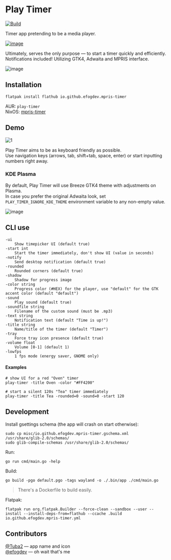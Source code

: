 # Play Timer 
[![Build](https://github.com/efogdev/mpris-timer/actions/workflows/build.yml/badge.svg?branch=main)](https://github.com/efogdev/mpris-timer/actions/workflows/build.yml)

Timer app pretending to be a media player. 

[![image](https://github.com/user-attachments/assets/75651dc5-de7a-4244-974a-47ee69adac0f)](https://flathub.org/apps/io.github.efogdev.mpris-timer)

Ultimately, serves the only purpose — to start a timer quickly and efficiently. \
Notifications included! Utilizing GTK4, Adwaita and MPRIS interface.

![image](https://github.com/user-attachments/assets/8f84bf5e-53a3-4919-a5b3-341b3f5f34b8)

## Installation

```shell
flatpak install flathub io.github.efogdev.mpris-timer
```

AUR: `play-timer` \
NixOS: [mpris-timer](https://github.com/NixOS/nixpkgs/blob/master/pkgs/by-name/mp/mpris-timer/package.nix) 

## Demo
![1](https://github.com/user-attachments/assets/9eab4435-9833-4f39-85e5-9a2f9ec3e75c)

Play Timer aims to be as keyboard friendly as possible. \
Use navigation keys (arrows, tab, shift+tab, space, enter) or start inputting numbers right away.

### KDE Plasma 
By default, Play Timer will use Breeze GTK4 theme with adjustments on Plasma. \
In case you prefer the original Adwaita look, set `PLAY_TIMER_IGNORE_KDE_THEME` environment variable to any non-empty value.

![image](https://github.com/user-attachments/assets/cc3f936e-c22f-4eb8-be7d-0c11e6b2228a)


## CLI use

```text
-ui
    Show timepicker UI (default true)
-start int
    Start the timer immediately, don't show UI (value in seconds)
-notify
    Send desktop notification (default true)
-rounded
    Rounded corners (default true)
-shadow
    Shadow for progress image
-color string
    Progress color (#HEX) for the player, use "default" for the GTK accent color (default "default")
-sound
    Play sound (default true)
-soundfile string
    Filename of the custom sound (must be .mp3)
-text string
    Notification text (default "Time is up!")
-title string
    Name/title of the timer (default "Timer")
-tray
    Force tray icon presence (default true)
-volume float
    Volume [0-1] (default 1)
-lowfps
    1 fps mode (energy saver, GNOME only)
```

#### Examples

```shell
# show UI for a red "Oven" timer
play-timer -title Oven -color "#FF4200"  

# start a silent 120s "Tea" timer immediately
play-timer -title Tea -rounded=0 -sound=0 -start 120
```

## Development

Install gsettings schema (the app will crash on start otherwise):
```shell
sudo cp misc/io.github.efogdev.mpris-timer.gschema.xml /usr/share/glib-2.0/schemas/
sudo glib-compile-schemas /usr/share/glib-2.0/schemas/
```

Run:
```shell
go run cmd/main.go -help
```

Build:
```shell
go build -pgo default.pgo -tags wayland -o ./.bin/app ./cmd/main.go
```
> There's a Dockerfile to build easily.

Flatpak:
```shell
flatpak run org.flatpak.Builder --force-clean --sandbox --user --install --install-deps-from=flathub --ccache .build io.github.efogdev.mpris-timer.yml
```

## Contributors

[@Tuba2](https://github.com/Tuba2) — app name and icon \
[@efogdev](https://github.com/efogdev) — oh wait that's me
